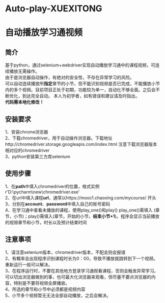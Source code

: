 # Auto-play-XUEXITONG
自动播放学习通视频
=
简介
--
基于python，通过selenium+webdriver实现自动播放学习通中的课程视频，可连续播放无需操作。  
由于是浏览器自动操作，有绝对的安全性，不存在异常学习的风险。  
可以自动连续播放所**指定**章节的小节，但不能识别视频是否已完成，不能播放小节内的多个视频。目前项目正处于初期，功能较为单一，自动化不够全面。之后会不断优化，到达完全自动。
本人为初学者，如有错误和建议请及时指出。   
**代码需本地化修改！**  


安装要求
--
1、安装chrome浏览器  
2、下载chromedriver，用于自动操作浏览器。下载地址http://chromedriver.storage.googleapis.com/index.html 注意下载浏览器版本相对应的chromedriver    
3、python安装第三方库selenium  


使用步骤
--
1、在**path**中填入chromedriver的位置，格式实例r'D:\pycharm\new\chromedriver.exe'  
2、在url中填入课程**url**，通常以https://mooc1.chaoxing.com/mycourse/ 开头  
3、分别在**account**、**password**中填入自己的账号密码  
4、在学习通中查看未播放的课程，使用play_one()和play()  play_one()需填入 (章节，小节)；play()需填入(章节，开始的小节，**结束小节+1**)。程序会显示当前播放的视频章节和小节，时长以及预计结束时间  

注意事项
--
1、请注意selenium版本，chromedriver版本，不配会则会报错  
2、有概率会出现程序识别课程时长为0：00，导致不播放就跳转到下一个视频。重新运行一般可以解决。  
3、在程序运行时，不要在其他地方登录学习通观看课程，否则会触发异常学习。可以切出浏览器做别的事，也可最大化浏览器来观看，但尽量不要点浏览器的内容，特别是不要将视频全屏播放。  
4、所选的章节和小节中必须都是视频内容  
5、小节多个视频暂无无法全部自动播放，之后会解决。  
